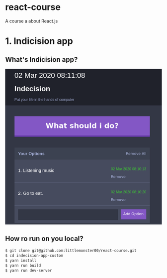 # react-course

A course a about React.js

# 1. Indicision app

## What's Indicision app?

![indicision-app demo](./images/indicision-app.png)

## How ro run on you local?

```git
$ git clone git@github.com:littlemonster00/react-course.git
$ cd indecision-app-custom
$ yarn install
$ yarn run build
$ yarn run dev-server
```
